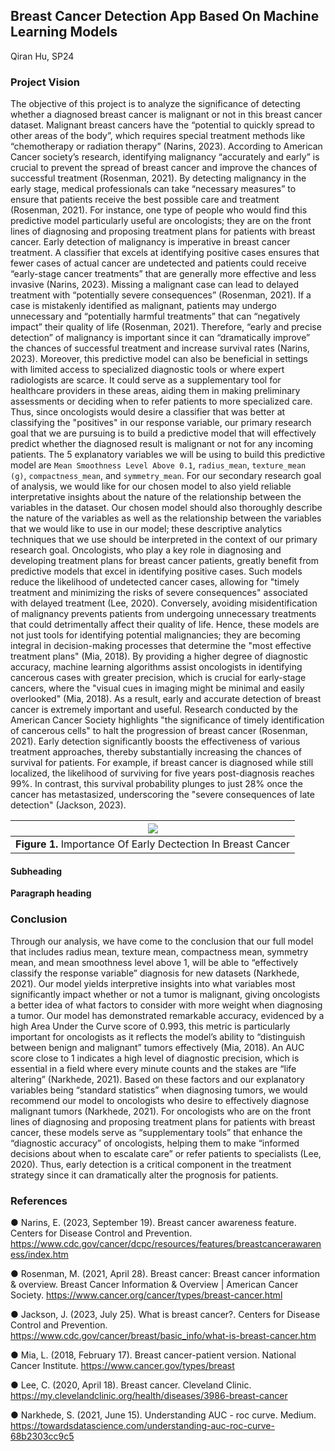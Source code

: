 ## Breast Cancer Detection App Based On Machine Learning Models
Qiran Hu, SP24

### Project Vision  

The objective of this project is to analyze the significance of detecting whether a diagnosed breast cancer is malignant or not in this breast cancer dataset. Malignant breast cancers have the “potential to quickly spread to other areas of the body”, which requires special treatment methods like “chemotherapy or radiation therapy” (Narins, 2023). According to American Cancer society’s research, identifying malignancy “accurately and early” is crucial to prevent the spread of breast cancer and improve the chances of successful treatment (Rosenman, 2021). By detecting malignancy in the early stage, medical professionals can take “necessary measures” to ensure that patients receive the best possible care and treatment (Rosenman, 2021). For instance, one type of people who would find this predictive model particularly useful are oncologists; they are on the front lines of diagnosing and proposing treatment plans for patients with breast cancer. Early detection of malignancy is imperative in breast cancer treatment. A classifier that excels at identifying positive cases ensures that fewer cases of actual cancer are undetected and patients could receive “early-stage cancer treatments” that are generally more effective and less invasive (Narins, 2023). Missing a malignant case can lead to delayed treatment with “potentially severe consequences” (Rosenman, 2021). If a case is mistakenly identified as malignant, patients may undergo unnecessary and “potentially harmful treatments” that can “negatively impact” their quality of life (Rosenman, 2021). Therefore, “early and precise detection” of malignancy is important since it can “dramatically improve” the chances of successful treatment and increase survival rates (Narins, 2023). Moreover, this predictive model can also be beneficial in settings with limited access to specialized diagnostic tools or where expert radiologists are scarce. It could serve as a supplementary tool for healthcare providers in these areas, aiding them in making preliminary assessments or deciding when to refer patients to more specialized care. Thus, since oncologists would desire a classifier that was better at classifying the "positives" in our response variable, our primary research goal that we are pursuing is to build a predictive model that will effectively predict whether the diagnosed result is malignant or not for any incoming patients. The 5 explanatory variables we will be using to build this predictive model are `Mean Smoothness Level Above 0.1`, `radius_mean`, `texture_mean (g)`, `compactness_mean`, and `symmetry_mean`.  For our secondary research goal of analysis, we would like for our chosen model to also yield reliable interpretative insights about the nature of the relationship between the variables in the dataset. Our chosen model should also thoroughly describe the nature of the variables as well as the relationship between the variables that we would like to use in our model; these descriptive analytics techniques that we use should be interpreted in the context of our primary research goal. Oncologists, who play a key role in diagnosing and developing treatment plans for breast cancer patients, greatly benefit from predictive models that excel in identifying positive cases. Such models reduce the likelihood of undetected cancer cases, allowing for "timely treatment and minimizing the risks of severe consequences" associated with delayed treatment (Lee, 2020). Conversely, avoiding misidentification of malignancy prevents patients from undergoing unnecessary treatments that could detrimentally affect their quality of life. Hence, these models are not just tools for identifying potential malignancies; they are becoming integral in decision-making processes that determine the "most effective treatment plans" (Mia, 2018). By providing a higher degree of diagnostic accuracy, machine learning algorithms assist oncologists in identifying cancerous cases with greater precision, which is crucial for early-stage cancers, where the "visual cues in imaging might be minimal and easily overlooked" (Mia, 2018). As a result, early and accurate detection of breast cancer is extremely important and useful. Research conducted by the American Cancer Society highlights "the significance of timely identification of cancerous cells" to halt the progression of breast cancer (Rosenman, 2021). Early detection significantly boosts the effectiveness of various treatment approaches, thereby substantially increasing the chances of survival for patients. For example, if breast cancer is diagnosed while still localized, the likelihood of surviving for five years post-diagnosis reaches 99%. In contrast, this survival probability plunges to just 28% once the cancer has metastasized, underscoring the "severe consequences of late detection" (Jackson, 2023).

| ![](https://github.com/Edward-H26/Project-Management_Qiran/blob/main/Final%20Papers/KMeans.png) | 
| :--: |
| <b>Figure 1.</b> Importance Of Early Dectection In Breast Cancer |   

[Comment_4]: <> (Insert Figure with caption here)

#### Subheading     

[Comment_5]: <> (begin your text here)

__Paragraph heading__         

[Comment_6]: <> (begin your text two spaces after the last underscore in the previous line)


### Conclusion      

Through our analysis, we have come to the conclusion that our full model that includes radius mean, texture mean, compactness mean, symmetry mean, and mean smoothness level above 1, will be able to 
“effectively classify the response variable” diagnosis for new datasets (Narkhede, 2021). Our model yields interpretive insights into what variables most significantly impact whether or not a tumor is malignant, giving oncologists a better idea of what factors to consider with more weight when diagnosing a tumor. Our model has demonstrated remarkable accuracy, evidenced by a high Area Under the Curve score of 0.993, this metric is particularly important for oncologists as it reflects the model’s ability to “distinguish between benign and malignant” tumors effectively (Mia, 2018). An AUC score close to 1 indicates a high level of diagnostic precision, which is essential in a field where every minute counts and the stakes are “life altering” (Narkhede, 2021). Based on these factors and our explanatory variables being “standard statistics” when diagnosing tumors, we would recommend our model to oncologists who desire to effectively diagnose malignant tumors (Narkhede, 2021). For oncologists who are on the front lines of diagnosing and proposing treatment plans for patients with breast cancer, these models serve as “supplementary tools” that enhance the “diagnostic accuracy” of oncologists, helping them to make “informed decisions about when to escalate care” or refer patients to specialists (Lee, 2020). Thus, early detection is a critical component in the treatment strategy since it can dramatically alter the prognosis for patients. 

### References     

● Narins, E. (2023, September 19). Breast cancer awareness feature. Centers for Disease Control and Prevention.
https://www.cdc.gov/cancer/dcpc/resources/features/breastcancerawareness/index.htm

● Rosenman, M. (2021, April 28). Breast cancer: Breast cancer information & overview. Breast Cancer Information & Overview | American Cancer Society. https://www.cancer.org/cancer/types/breast-cancer.html

● Jackson, J. (2023, July 25). What is breast cancer?. Centers for Disease Control and Prevention. https://www.cdc.gov/cancer/breast/basic_info/what-is-breast-cancer.htm 

● Mia, L. (2018, February 17). Breast cancer-patient version. National Cancer Institute. https://www.cancer.gov/types/breast 

● Lee, C. (2020, April 18). Breast cancer. Cleveland Clinic. https://my.clevelandclinic.org/health/diseases/3986-breast-cancer 

● Narkhede, S. (2021, June 15). Understanding AUC - roc curve. Medium. https://towardsdatascience.com/understanding-auc-roc-curve-68b2303cc9c5 
